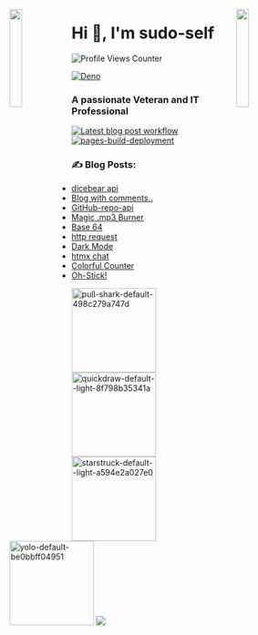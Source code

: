 <img align="left" src="https://user-images.githubusercontent.com/65187002/144930161-2f783401-8d27-4fdf-a2f7-cc0ba32f1f1f.gif" width="21%" style="display:inline;"><img align="right" src="https://user-images.githubusercontent.com/65187002/144930161-2f783401-8d27-4fdf-a2f7-cc0ba32f1f1f.gif" width="21%" style="display:inline;">

<h1>Hi 👋, I'm sudo-self</h1>
  <img src="https://komarev.com/ghpvc/?username=sudo-self&style=flat-square&color=blue" alt="Profile Views Counter" />
  
  [![Deno](https://github.com/sudo-self/psx.deno/actions/workflows/deno.yml/badge.svg)](https://github.com/sudo-self/psx.deno/actions/workflows/deno.yml)
  
  <h3>A passionate Veteran and IT Professional</h3>

  [![Latest blog post workflow](https://github.com/sudo-self/sudo-self/actions/workflows/blogpost.yml/badge.svg?branch=main)](https://github.com/sudo-self/sudo-self/actions/workflows/blogpost.yml) 
  [![pages-build-deployment](https://github.com/sudo-self/sudo-self/actions/workflows/pages/pages-build-deployment/badge.svg)](https://github.com/sudo-self/sudo-self/actions/workflows/pages/pages-build-deployment)  
  
  ### :writing_hand: Blog Posts:
  <!-- BLOG-POST-LIST:START -->
  - [dicebear api](https://dev.to/sudo-self/dicebear-api-m59)
  - [Blog with comments..](https://dev.to/sudo-self/blog-with-comments-1314)
  - [GitHub-repo-api](https://dev.to/sudo-self/github-repos-284g)
  - [Magic .mp3 Burner](https://dev.to/sudo-self/magic-mp3-burner-49bo)
  - [Base 64](https://dev.to/sudo-self/base-64-2pa0)
  - [http request](https://dev.to/sudo-self/http-request-200-ok-4li2)
  - [Dark Mode](https://dev.to/sudo-self/dark-mode-23dd)
  - [htmx chat](https://dev.to/sudo-self/htmx-chat-2bn3)
  - [Colorful Counter](https://dev.to/sudo-self/colorful-counter-cph)
  - [Oh-Stick!](https://dev.to/sudo-self/oh-stick-1dfl)
  <!-- BLOG-POST-LIST:END -->
  
  <img width="148" alt="pull-shark-default-498c279a747d" src="https://github.com/sudo-self/sudo-self/assets/119916323/591566e1-cd9a-445c-9d0b-82ca60b4c37f" />
  <img width="148" alt="quickdraw-default--light-8f798b35341a" src="https://github.com/sudo-self/sudo-self/assets/119916323/9d692e82-ae9f-4703-9355-74a0e8bebbfe" />
  <img width="148" alt="starstruck-default--light-a594e2a027e0" src="https://github.com/sudo-self/sudo-self/assets/119916323/5c4f6626-7c67-4277-97a6-b67b77d08953" />
  <img width="148" alt="yolo-default-be0bbff04951" src="https://github.com/sudo-self/sudo-self/assets/119916323/f135932f-d44f-4bb9-b72a-ac23219112bc" />

  <a href="https://github.com/ryo-ma/github-profile-trophy">
    <img src="https://github-profile-trophy.vercel.app/?username=sudo-self&column=3&theme=onedark" />
  </a>
</div>




